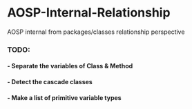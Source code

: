 # AOSP-Internal-Relationship
AOSP internal from packages/classes relationship perspective




### TODO:
#### - Separate the variables  of Class & Method
#### - Detect the cascade classes
#### - Make a list of primitive variable types